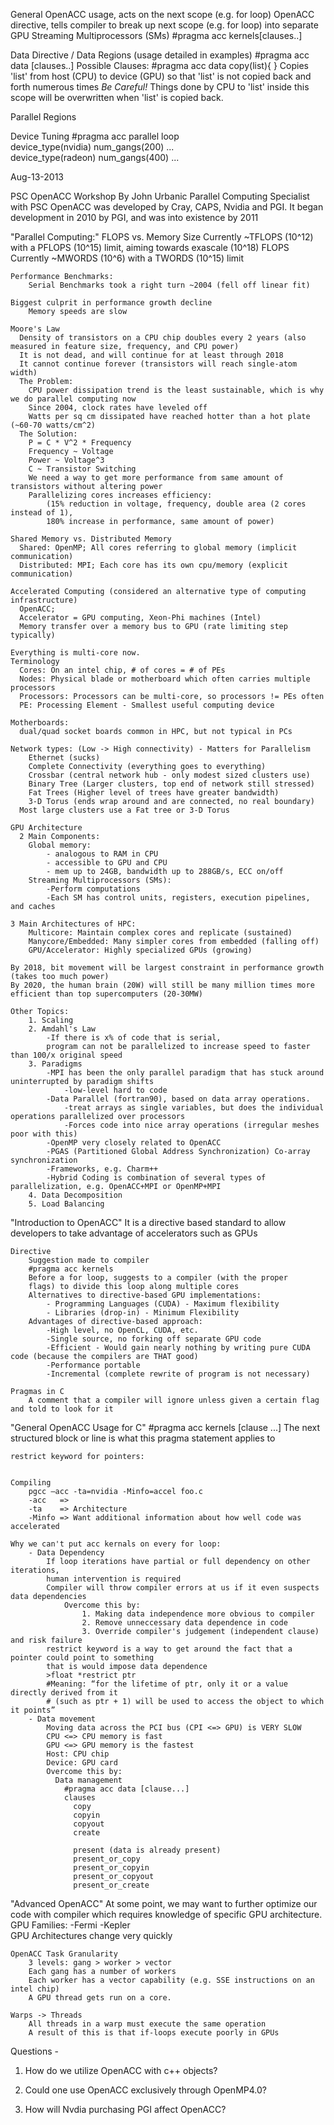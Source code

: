 
General OpenACC usage, acts on the next scope (e.g. for loop)
OpenACC directive, tells compiler to break up next scope (e.g. for loop)
into separate GPU Streaming Multiprocessors (SMs)
#pragma acc kernels[clauses..]

Data Directive / Data Regions (usage detailed in examples)
#pragma acc data [clauses..]
  Possible Clauses:
    #pragma acc data copy(list){  }
      Copies 'list' from host (CPU) to device (GPU) so that
      'list' is not copied back and forth numerous times
      *Be Careful!* Things done by CPU to 'list' inside this scope
      will be overwritten when 'list' is copied back.

Parallel Regions


  Device Tuning
    #pragma acc parallel loop \
         device_type(nvidia) num_gangs(200) ...\
         device_type(radeon) num_gangs(400) ...

Aug-13-2013
    

PSC OpenACC Workshop
    By John Urbanic
        Parallel Computing Specialist with PSC
OpenACC was developed by Cray, CAPS, Nvidia and PGI.
It began development in 2010 by PGI, and was into existence by 2011

"Parallel Computing:"
    FLOPS vs. Memory Size
    Currently ~TFLOPS (10^12) with a PFLOPS (10^15) limit, aiming towards exascale (10^18) FLOPS
    Currently ~MWORDS (10^6) with a TWORDS (10^15) limit 

    Performance Benchmarks:
        Serial Benchmarks took a right turn ~2004 (fell off linear fit)

    Biggest culprit in performance growth decline
        Memory speeds are slow

    Moore's Law
      Density of transistors on a CPU chip doubles every 2 years (also measured in feature size, frequency, and CPU power)
      It is not dead, and will continue for at least through 2018
      It cannot continue forever (transistors will reach single-atom width)
      The Problem:
        CPU power dissipation trend is the least sustainable, which is why we do parallel computing now
        Since 2004, clock rates have leveled off
        Watts per sq cm dissipated have reached hotter than a hot plate (~60-70 watts/cm^2)
      The Solution: 
        P = C * V^2 * Frequency
        Frequency ~ Voltage
        Power ~ Voltage^3
        C ~ Transistor Switching
        We need a way to get more performance from same amount of transistors without altering power
        Parallelizing cores increases efficiency:
            (15% reduction in voltage, frequency, double area (2 cores instead of 1),
            180% increase in performance, same amount of power)        

    Shared Memory vs. Distributed Memory
      Shared: OpenMP; All cores referring to global memory (implicit communication)
      Distributed: MPI; Each core has its own cpu/memory (explicit communication)

    Accelerated Computing (considered an alternative type of computing infrastructure)
      OpenACC;
      Accelerator = GPU computing, Xeon-Phi machines (Intel)
      Memory transfer over a memory bus to GPU (rate limiting step typically)
      
    Everything is multi-core now.
    Terminology
      Cores: On an intel chip, # of cores = # of PEs
      Nodes: Physical blade or motherboard which often carries multiple processors
      Processors: Processors can be multi-core, so processors != PEs often
      PE: Processing Element - Smallest useful computing device

    Motherboards:
      dual/quad socket boards common in HPC, but not typical in PCs

    Network types: (Low -> High connectivity) - Matters for Parallelism
        Ethernet (sucks)
        Complete Connectivity (everything goes to everything)
        Crossbar (central network hub - only modest sized clusters use)
        Binary Tree (Larger clusters, top end of network still stressed)
        Fat Trees (Higher level of trees have greater bandwidth)
        3-D Torus (ends wrap around and are connected, no real boundary)
      Most large clusters use a Fat tree or 3-D Torus

    GPU Architecture
      2 Main Components:
        Global memory:
            - analogous to RAM in CPU
            - accessible to GPU and CPU
            - mem up to 24GB, bandwidth up to 288GB/s, ECC on/off
        Streaming Multiprocessors (SMs):
            -Perform computations  
            -Each SM has control units, registers, execution pipelines, and caches

    3 Main Architectures of HPC:
        Multicore: Maintain complex cores and replicate (sustained)
        Manycore/Embedded: Many simpler cores from embedded (falling off)
        GPU/Accelerator: Highly specialized GPUs (growing)
        
    By 2018, bit movement will be largest constraint in performance growth (takes too much power)
    By 2020, the human brain (20W) will still be many million times more efficient than top supercomputers (20-30MW)

    Other Topics:
        1. Scaling
        2. Amdahl's Law
            -If there is x% of code that is serial,
            program can not be parallelized to increase speed to faster than 100/x original speed
        3. Paradigms
            -MPI has been the only parallel paradigm that has stuck around uninterrupted by paradigm shifts
                -low-level hard to code
            -Data Parallel (fortran90), based on data array operations.
                -treat arrays as single variables, but does the individual operations parallelized over processors
                -Forces code into nice array operations (irregular meshes poor with this)
            -OpenMP very closely related to OpenACC
            -PGAS (Partitioned Global Address Synchronization) Co-array synchronization 
            -Frameworks, e.g. Charm++
            -Hybrid Coding is combination of several types of parallelization, e.g. OpenACC+MPI or OpenMP+MPI
        4. Data Decomposition
        5. Load Balancing

"Introduction to OpenACC"
    It is a directive based standard to allow developers to take
    advantage of accelerators such as GPUs
    
    Directive
        Suggestion made to compiler
        #pragma acc kernels
        Before a for loop, suggests to a compiler (with the proper 
        flags) to divide this loop along multiple cores
        Alternatives to directive-based GPU implementations:
            - Programming Languages (CUDA) - Maximum flexibility
            - Libraries (drop-in) - Minimum Flexibility
        Advantages of directive-based approach:
            -High level, no OpenCL, CUDA, etc.
            -Single source, no forking off separate GPU code
            -Efficient - Would gain nearly nothing by writing pure CUDA code (because the compilers are THAT good)
            -Performance portable
            -Incremental (complete rewrite of program is not necessary)
        
    Pragmas in C
        A comment that a compiler will ignore unless given a certain flag and told to look for it 

"General OpenACC Usage for C"
    #pragma acc kernels [clause ...]
    The next structured block or line is what this pragma statement applies to 
    
    restrict keyword for pointers:


    Compiling
        pgcc –acc -ta=nvidia -Minfo=accel foo.c
        -acc   =>
        -ta    => Architecture
        -Minfo => Want additional information about how well code was accelerated

    Why we can't put acc kernals on every for loop:
        - Data Dependency
            If loop iterations have partial or full dependency on other iterations,
            human intervention is required
            Compiler will throw compiler errors at us if it even suspects data dependencies
                Overcome this by:
                    1. Making data independence more obvious to compiler
                    2. Remove unneccessary data dependence in code
                    3. Override compiler's judgement (independent clause) and risk failure
            restrict keyword is a way to get around the fact that a pointer could point to something 
            that is would impose data dependence
            >float *restrict ptr
            #Meaning: “for the lifetime of ptr, only it or a value directly derived from it 
            # (such as ptr + 1) will be used to access the object to which it points”
        - Data movement
            Moving data across the PCI bus (CPI <=> GPU) is VERY SLOW
            CPU <=> CPU memory is fast
            GPU <=> GPU memory is the fastest
            Host: CPU chip
            Device: GPU card
            Overcome this by:
              Data management
                #pragma acc data [clause...]
                clauses
                  copy
                  copyin 
                  copyout
                  create

                  present (data is already present)
                  present_or_copy
                  present_or_copyin
                  present_or_copyout
                  present_or_create

"Advanced OpenACC"
    At some point, we may want to further optimize our code with compiler
    which requires knowledge of specific GPU architecture.
    GPU Families:
        -Fermi
        -Kepler     
    GPU Architectures change very quickly
    
    OpenACC Task Granularity
        3 levels: gang > worker > vector
        Each gang has a number of workers
        Each worker has a vector capability (e.g. SSE instructions on an intel chip)
        A GPU thread gets run on a core.
    
    Warps -> Threads
        All threads in a warp must execute the same operation
        A result of this is that if-loops execute poorly in GPUs

Questions - 


1. How do we utilize OpenACC with c++ objects?

2. Could one use OpenACC exclusively through OpenMP4.0?

3. How will Nvdia purchasing PGI affect OpenACC?


